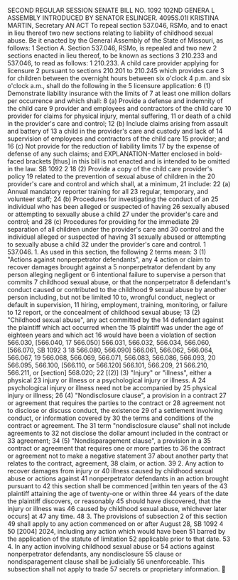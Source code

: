 SECOND REGULAR SESSION
SENATE BILL NO. 1092
102ND GENERA L ASSEMBLY
INTRODUCED BY SENATOR ESLINGER.
4095S.01I KRISTINA MARTIN, Secretary
AN ACT
To repeal section 537.046, RSMo, and to enact in lieu thereof two new sections relating to liability
of childhood sexual abuse.
Be it enacted by the General Assembly of the State of Missouri, as follows:
1 Section A. Section 537.046, RSMo, is repealed and two new
2 sections enacted in lieu thereof, to be known as sections
3 210.233 and 537.046, to read as follows:
1 210.233. A child care provider applying for licensure
2 pursuant to sections 210.201 to 210.245 which provides care
3 for children between the overnight hours between six o'clock
4 p.m. and six o'clock a.m., shall do the following in the
5 licensure application:
6 (1) Demonstrate liability insurance with the limits of
7 at least one million dollars per occurrence and which shall:
8 (a) Provide a defense and indemnity of the child care
9 provider and employees and contractors of the child care
10 provider for claims for physical injury, mental suffering,
11 or death of a child in the provider's care and control;
12 (b) Include claims arising from assault and battery of
13 a child in the provider's care and custody and lack of
14 supervision of employees and contractors of the child care
15 provider; and
16 (c) Not provide for the reduction of liability limits
17 by the expense of defense of any such claims; and
EXPLANATION-Matter enclosed in bold-faced brackets [thus] in this bill is not enacted
and is intended to be omitted in the law.
SB 1092 2
18 (2) Provide a copy of the child care provider's policy
19 related to the prevention of sexual abuse of children in the
20 provider's care and control and which shall, at a minimum,
21 include:
22 (a) Annual mandatory reporter training for all
23 regular, temporary, and volunteer staff;
24 (b) Procedures for investigating the conduct of an
25 individual who has been alleged or suspected of having
26 sexually abused or attempting to sexually abuse a child
27 under the provider's care and control; and
28 (c) Procedures for providing for the immediate
29 separation of all children under the provider's care and
30 control and the individual alleged or suspected of having
31 sexually abused or attempting to sexually abuse a child
32 under the provider's care and control.
1 537.046. 1. As used in this section, the following
2 terms mean:
3 (1) "Actions against nonperpetrator defendants", any
4 action or claim to recover damages brought against a
5 nonperpetrator defendant by any person alleging negligent or
6 intentional failure to supervise a person that commits
7 childhood sexual abuse, or that the nonperpetrator
8 defendant's conduct caused or contributed to the childhood
9 sexual abuse by another person including, but not be limited
10 to, wrongful conduct, neglect or default in supervision,
11 hiring, employment, training, monitoring, or failure to
12 report, or the concealment of childhood sexual abuse;
13 (2) "Childhood sexual abuse", any act committed by the
14 defendant against the plaintiff which act occurred when the
15 plaintiff was under the age of eighteen years and which act
16 would have been a violation of section 566.030, [566.040,
17 566.050] 566.031, 566.032, 566.034, 566.060, [566.070,
SB 1092 3
18 566.080, 566.090] 566.061, 566.062, 566.064, 566.067,
19 566.068, 566.069, 566.071, 566.083, 566.086, 566.093,
20 566.095, 566.100, [566.110, or 566.120] 566.101, 566.209,
21 566.210, 566.211, or [section] 568.020;
22 [(2)] (3) "Injury" or "illness", either a physical
23 injury or illness or a psychological injury or illness. A
24 psychological injury or illness need not be accompanied by
25 physical injury or illness;
26 (4) "Nondisclosure clause", a provision in a contract
27 or agreement that requires the parties to the contract or
28 agreement not to disclose or discuss conduct, the existence
29 of a settlement involving conduct, or information covered by
30 the terms and conditions of the contract or agreement. The
31 term "nondisclosure clause" shall not include agreements to
32 not disclose the dollar amount included in the contract or
33 agreement;
34 (5) "Nondisparagement clause", a provision in a
35 contract or agreement that requires one or more parties to
36 the contract or agreement not to make a negative statement
37 about another party that relates to the contract, agreement,
38 claim, or action.
39 2. Any action to recover damages from injury or
40 illness caused by childhood sexual abuse or actions against
41 nonperpetrator defendants in an action brought pursuant to
42 this section shall be commenced [within ten years of the
43 plaintiff attaining the age of twenty-one or within three
44 years of the date the plaintiff discovers, or reasonably
45 should have discovered, that the injury or illness was
46 caused by childhood sexual abuse, whichever later occurs] at
47 any time.
48 3. The provisions of subsection 2 of this section
49 shall apply to any action commenced on or after August 28,
SB 1092 4
50 [2004] 2024, including any action which would have been
51 barred by the application of the statute of limitation
52 applicable prior to that date.
53 4. In any action involving childhood sexual abuse or
54 actions against nonperpetrator defendants, any nondisclosure
55 clause or nondisparagement clause shall be judicially
56 unenforceable. This subsection shall not apply to trade
57 secrets or proprietary information.
